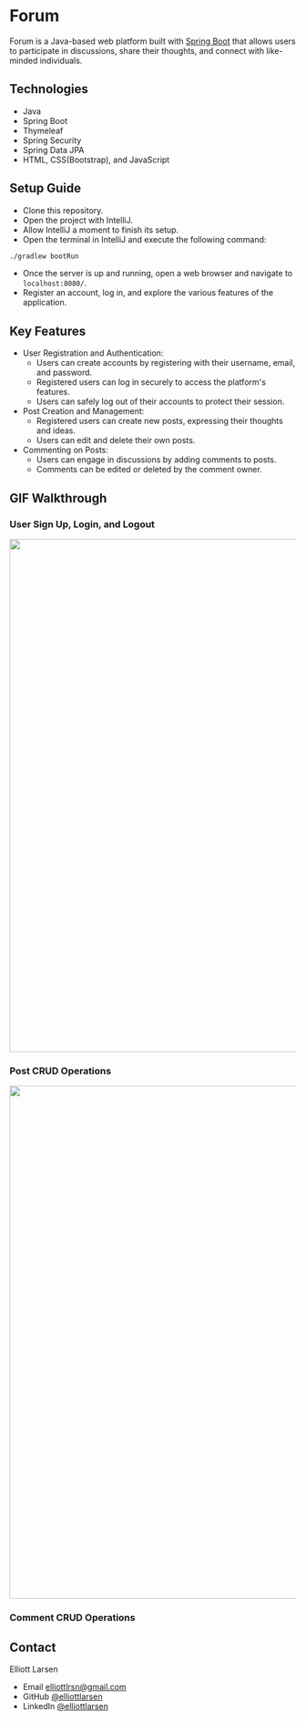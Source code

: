 # Forum
Forum is a Java-based web platform built with [Spring Boot](https://spring.io/projects/spring-boot) that allows users to
participate in discussions, share their thoughts, and connect with like-minded individuals.

## Technologies
- Java
- Spring Boot
- Thymeleaf
- Spring Security
- Spring Data JPA
- HTML, CSS(Bootstrap), and JavaScript

## Setup Guide
- Clone this repository.
- Open the project with IntelliJ.
- Allow IntelliJ a moment to finish its setup.
- Open the terminal in IntelliJ and execute the following command:
```sh
./gradlew bootRun
```
- Once the server is up and running, open a web browser and navigate to `localhost:8080/`.
- Register an account, log in, and explore the various features of the application.

## Key Features
- User Registration and Authentication:
     - Users can create accounts by registering with their username, email, and password.
     - Registered users can log in securely to access the platform's features.
     - Users can safely log out of their accounts to protect their session.
- Post Creation and Management:
     - Registered users can create new posts, expressing their thoughts and ideas.
     - Users can edit and delete their own posts.
- Commenting on Posts:
     - Users can engage in discussions by adding comments to posts.
     - Comments can be edited or deleted by the comment owner.

## GIF Walkthrough
### User Sign Up, Login, and Logout
<p>
<image src = "assets/user.gif" width = 900><br>
</p>

### Post CRUD Operations
<p>
<image src = "assets/PostCRUD.gif" width = 900><br>
</p>

### Comment CRUD Operations

## Contact
Elliott Larsen
* Email elliottlrsn@gmail.com
* GitHub [@elliottlarsen](https://github.com/elliottlarsen)
* LinkedIn [@elliottlarsen](https://www.linkedin.com/in/elliottlarsen)